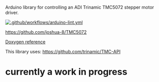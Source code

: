 Arduino library for controlling an ADI Trinamic TMC5072 stepper motor driver.

[![.github/workflows/arduino-lint.yml](https://github.com/joshua-8/TMC5072/actions/workflows/arduino-lint.yml/badge.svg)](https://github.com/joshua-8/TMC5072/actions/workflows/arduino-lint.yml)

https://github.com/joshua-8/TMC5072

[Doxygen reference](https://joshua-8.github.io/TMC5072/class_t_m_c5072.html)

This library uses: https://github.com/trinamic/TMC-API

# currently a work in progress
